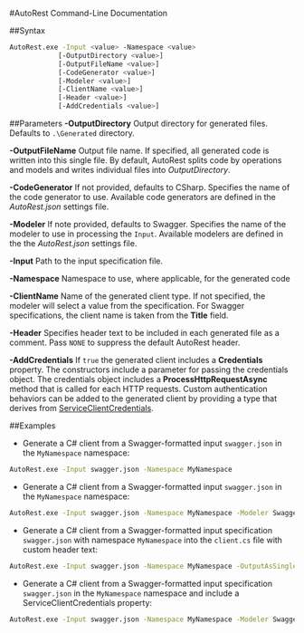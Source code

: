 #AutoRest Command-Line Documentation

##Syntax
```bash
AutoRest.exe -Input <value> -Namespace <value> 
            [-OutputDirectory <value>] 
            [-OutputFileName <value>] 
            [-CodeGenerator <value>] 
            [-Modeler <value>] 
            [-ClientName <value>] 
            [-Header <value>] 
            [-AddCredentials <value>] 
```

##Parameters
**-OutputDirectory** Output directory for generated files. Defaults to `.\Generated` directory.

**-OutputFileName** Output file name. If specified, all generated code is written into this single file. By default, AutoRest splits code by operations and models and writes individual files into *OutputDirectory*.

**-CodeGenerator** If not provided, defaults to CSharp. Specifies the name of the code generator to use. Available code generators are defined in the *AutoRest.json* settings file.

**-Modeler** If note provided, defaults to Swagger. Specifies the name of the modeler to use in processing the `Input`. Available modelers are defined in the the *AutoRest.json* settings file.

**-Input** Path to the input specification file.

**-Namespace** Namespace to use, where applicable, for the generated code

**-ClientName** Name of the generated client type. If not specified, the modeler will select a value from the specification. For Swagger specifications, the client name is taken from the **Title** field.

**-Header** Specifies header text to be included in each generated file as a comment. Pass `NONE` to suppress the default AutoRest header.

**-AddCredentials** If `true` the generated client includes a **Credentials** property. The constructors include a parameter for passing the credentials object. The credentials object includes a **ProcessHttpRequestAsync** method that is called for each HTTP requests. Custom authentication behaviors can be added to the generated client by providing a type that derives from [ServiceClientCredentials](../Microsoft.Rest/ClientRuntime/ServiceClientCredenetials.cs). 

##Examples
- Generate a C# client from a Swagger-formatted input  `swagger.json` in the `MyNamespace` namespace:
```bash
AutoRest.exe -Input swagger.json -Namespace MyNamespace
```

- Generate a C# client from a Swagger-formatted input `swagger.json` in the `MyNamespace` namespace:
```bash
AutoRest.exe -Input swagger.json -Namespace MyNamespace -Modeler Swagger -CodeGenerator CSharp  
```

- Generate a C# client from a Swagger-formatted input specification `swagger.json` with namespace `MyNamespace` into the `client.cs` file with custom header text:
```bash
AutoRest.exe -Input swagger.json -Namespace MyNamespace -OutputAsSingleFile client.cs -Modeler Swagger -CodeGenerator CSharp -Header "Copyright Contoso Ltd"
```

- Generate a C# client from a Swagger-formatted input specification `swagger.json` in the `MyNamespace` namespace and include a ServiceClientCredentials property:
```bash
AutoRest.exe -Input swagger.json -Namespace MyNamespace -Modeler Swagger -CodeGenerator CSharp -AddCredentials true
```
